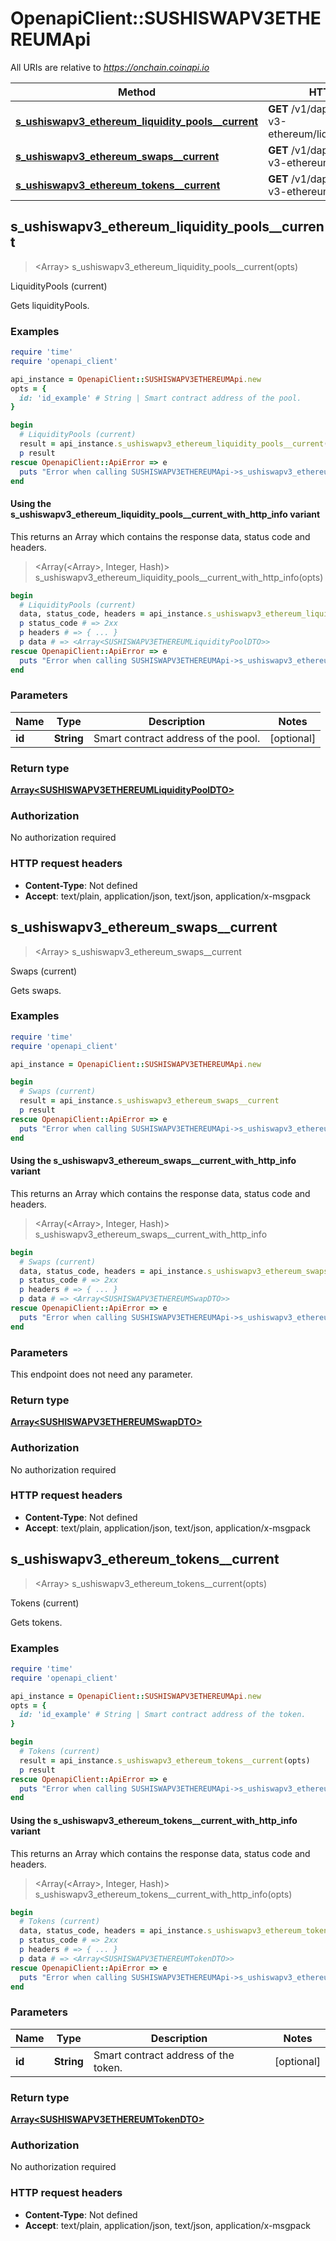 # OpenapiClient::SUSHISWAPV3ETHEREUMApi

All URIs are relative to *https://onchain.coinapi.io*

| Method | HTTP request | Description |
| ------ | ------------ | ----------- |
| [**s_ushiswapv3_ethereum_liquidity_pools__current**](SUSHISWAPV3ETHEREUMApi.md#s_ushiswapv3_ethereum_liquidity_pools__current) | **GET** /v1/dapps/sushiswap-v3-ethereum/liquidityPools/current | LiquidityPools (current) |
| [**s_ushiswapv3_ethereum_swaps__current**](SUSHISWAPV3ETHEREUMApi.md#s_ushiswapv3_ethereum_swaps__current) | **GET** /v1/dapps/sushiswap-v3-ethereum/swaps/current | Swaps (current) |
| [**s_ushiswapv3_ethereum_tokens__current**](SUSHISWAPV3ETHEREUMApi.md#s_ushiswapv3_ethereum_tokens__current) | **GET** /v1/dapps/sushiswap-v3-ethereum/tokens/current | Tokens (current) |


## s_ushiswapv3_ethereum_liquidity_pools__current

> <Array<SUSHISWAPV3ETHEREUMLiquidityPoolDTO>> s_ushiswapv3_ethereum_liquidity_pools__current(opts)

LiquidityPools (current)

Gets liquidityPools.

### Examples

```ruby
require 'time'
require 'openapi_client'

api_instance = OpenapiClient::SUSHISWAPV3ETHEREUMApi.new
opts = {
  id: 'id_example' # String | Smart contract address of the pool.
}

begin
  # LiquidityPools (current)
  result = api_instance.s_ushiswapv3_ethereum_liquidity_pools__current(opts)
  p result
rescue OpenapiClient::ApiError => e
  puts "Error when calling SUSHISWAPV3ETHEREUMApi->s_ushiswapv3_ethereum_liquidity_pools__current: #{e}"
end
```

#### Using the s_ushiswapv3_ethereum_liquidity_pools__current_with_http_info variant

This returns an Array which contains the response data, status code and headers.

> <Array(<Array<SUSHISWAPV3ETHEREUMLiquidityPoolDTO>>, Integer, Hash)> s_ushiswapv3_ethereum_liquidity_pools__current_with_http_info(opts)

```ruby
begin
  # LiquidityPools (current)
  data, status_code, headers = api_instance.s_ushiswapv3_ethereum_liquidity_pools__current_with_http_info(opts)
  p status_code # => 2xx
  p headers # => { ... }
  p data # => <Array<SUSHISWAPV3ETHEREUMLiquidityPoolDTO>>
rescue OpenapiClient::ApiError => e
  puts "Error when calling SUSHISWAPV3ETHEREUMApi->s_ushiswapv3_ethereum_liquidity_pools__current_with_http_info: #{e}"
end
```

### Parameters

| Name | Type | Description | Notes |
| ---- | ---- | ----------- | ----- |
| **id** | **String** | Smart contract address of the pool. | [optional] |

### Return type

[**Array&lt;SUSHISWAPV3ETHEREUMLiquidityPoolDTO&gt;**](SUSHISWAPV3ETHEREUMLiquidityPoolDTO.md)

### Authorization

No authorization required

### HTTP request headers

- **Content-Type**: Not defined
- **Accept**: text/plain, application/json, text/json, application/x-msgpack


## s_ushiswapv3_ethereum_swaps__current

> <Array<SUSHISWAPV3ETHEREUMSwapDTO>> s_ushiswapv3_ethereum_swaps__current

Swaps (current)

Gets swaps.

### Examples

```ruby
require 'time'
require 'openapi_client'

api_instance = OpenapiClient::SUSHISWAPV3ETHEREUMApi.new

begin
  # Swaps (current)
  result = api_instance.s_ushiswapv3_ethereum_swaps__current
  p result
rescue OpenapiClient::ApiError => e
  puts "Error when calling SUSHISWAPV3ETHEREUMApi->s_ushiswapv3_ethereum_swaps__current: #{e}"
end
```

#### Using the s_ushiswapv3_ethereum_swaps__current_with_http_info variant

This returns an Array which contains the response data, status code and headers.

> <Array(<Array<SUSHISWAPV3ETHEREUMSwapDTO>>, Integer, Hash)> s_ushiswapv3_ethereum_swaps__current_with_http_info

```ruby
begin
  # Swaps (current)
  data, status_code, headers = api_instance.s_ushiswapv3_ethereum_swaps__current_with_http_info
  p status_code # => 2xx
  p headers # => { ... }
  p data # => <Array<SUSHISWAPV3ETHEREUMSwapDTO>>
rescue OpenapiClient::ApiError => e
  puts "Error when calling SUSHISWAPV3ETHEREUMApi->s_ushiswapv3_ethereum_swaps__current_with_http_info: #{e}"
end
```

### Parameters

This endpoint does not need any parameter.

### Return type

[**Array&lt;SUSHISWAPV3ETHEREUMSwapDTO&gt;**](SUSHISWAPV3ETHEREUMSwapDTO.md)

### Authorization

No authorization required

### HTTP request headers

- **Content-Type**: Not defined
- **Accept**: text/plain, application/json, text/json, application/x-msgpack


## s_ushiswapv3_ethereum_tokens__current

> <Array<SUSHISWAPV3ETHEREUMTokenDTO>> s_ushiswapv3_ethereum_tokens__current(opts)

Tokens (current)

Gets tokens.

### Examples

```ruby
require 'time'
require 'openapi_client'

api_instance = OpenapiClient::SUSHISWAPV3ETHEREUMApi.new
opts = {
  id: 'id_example' # String | Smart contract address of the token.
}

begin
  # Tokens (current)
  result = api_instance.s_ushiswapv3_ethereum_tokens__current(opts)
  p result
rescue OpenapiClient::ApiError => e
  puts "Error when calling SUSHISWAPV3ETHEREUMApi->s_ushiswapv3_ethereum_tokens__current: #{e}"
end
```

#### Using the s_ushiswapv3_ethereum_tokens__current_with_http_info variant

This returns an Array which contains the response data, status code and headers.

> <Array(<Array<SUSHISWAPV3ETHEREUMTokenDTO>>, Integer, Hash)> s_ushiswapv3_ethereum_tokens__current_with_http_info(opts)

```ruby
begin
  # Tokens (current)
  data, status_code, headers = api_instance.s_ushiswapv3_ethereum_tokens__current_with_http_info(opts)
  p status_code # => 2xx
  p headers # => { ... }
  p data # => <Array<SUSHISWAPV3ETHEREUMTokenDTO>>
rescue OpenapiClient::ApiError => e
  puts "Error when calling SUSHISWAPV3ETHEREUMApi->s_ushiswapv3_ethereum_tokens__current_with_http_info: #{e}"
end
```

### Parameters

| Name | Type | Description | Notes |
| ---- | ---- | ----------- | ----- |
| **id** | **String** | Smart contract address of the token. | [optional] |

### Return type

[**Array&lt;SUSHISWAPV3ETHEREUMTokenDTO&gt;**](SUSHISWAPV3ETHEREUMTokenDTO.md)

### Authorization

No authorization required

### HTTP request headers

- **Content-Type**: Not defined
- **Accept**: text/plain, application/json, text/json, application/x-msgpack

